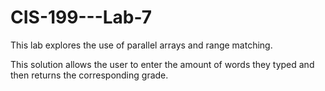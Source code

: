 # CIS-199---Lab-7
This lab explores the use of parallel arrays and range matching.

This solution allows the user to enter the amount of words they typed and then returns the corresponding 
grade. 
